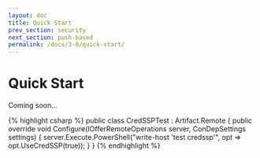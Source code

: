 ```yaml
---
layout: doc
title: Quick Start
prev_section: security
next_section: push-based
permalink: /docs/3-0/quick-start/
---
```


Quick Start
===========
Coming soon...

{% highlight csharp %}
public class CredSSPTest : Artifact.Remote
{
    public override void Configure(IOfferRemoteOperations server, ConDepSettings settings)
    {
        server.Execute.PowerShell("write-host 'test credssp'", opt => opt.UseCredSSP(true));
    }
}
{% endhighlight %}
